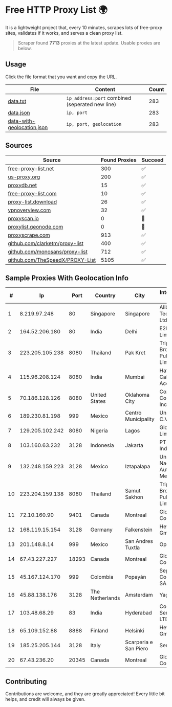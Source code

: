 
# Free HTTP Proxy List 🌍

It is a lightweight project that, every 10 minutes, scrapes lots of free-proxy sites, validates if it works, and serves a clean proxy list.


> Scraper found **7713** proxies at the latest update. Usable proxies are below.

## Usage

Click the file format that you want and copy the URL.


|File|Content|Count|
|----|-------|-----|
|[data.txt](https://raw.githubusercontent.com/themiralay/Proxy-List-World/master/data.txt)|`ip_address:port` combined (seperated new line)|283|
|[data.json](https://raw.githubusercontent.com/themiralay/Proxy-List-World/master/data.json)|`ip, port`|283|
|[data-with-geolocation.json](https://raw.githubusercontent.com/themiralay/Proxy-List-World/master/data-with-geolocation.json)|`ip, port, geolocation`|283|

## Sources

|Source|Found Proxies|Succeed|
|------|-------------|-------|
|[free-proxy-list.net](https://free-proxy-list.net)|300|✅|
|[us-proxy.org](https://www.us-proxy.org)|200|✅|
|[proxydb.net](http://proxydb.net)|15|✅|
|[free-proxy-list.com](https://free-proxy-list.com/?page=&port=&type%5B%5D=http&type%5B%5D=https&up_time=0&search=Search)|10|✅|
|[proxy-list.download](https://www.proxy-list.download/HTTP)|26|✅|
|[vpnoverview.com](https://vpnoverview.com/privacy/anonymous-browsing/free-proxy-servers)|32|✅|
|[proxyscan.io](https://www.proxyscan.io)|0|🚫|
|[proxylist.geonode.com](https://proxylist.geonode.com/api/proxy-list?limit=300&page=1&sort_by=lastChecked&sort_type=desc&protocols=http,https)|0|🚫|
|[proxyscrape.com](https://api.proxyscrape.com/v2/?request=displayproxies&protocol=http&timeout=10000&country=all&ssl=all&anonymity=all)|913|✅|
|[github.com/clarketm/proxy-list](https://raw.githubusercontent.com/clarketm/proxy-list/master/proxy-list-raw.txt)|400|✅|
|[github.com/monosans/proxy-list](https://raw.githubusercontent.com/monosans/proxy-list/main/proxies/http.txt)|712|✅|
|[github.com/TheSpeedX/PROXY-List](https://raw.githubusercontent.com/TheSpeedX/PROXY-List/master/http.txt)|5105|✅|


## Sample Proxies With Geolocation Info

|#|Ip|Port|Country|City|Internet Service Provider|
|-|--|----|-------|----|-------------------------|
|1|8.219.97.248|80|Singapore|Singapore|Alibaba (US) Technology Co., Ltd.|
|2|164.52.206.180|80|India|Delhi|E2E Networks Limited|
|3|223.205.105.238|8080|Thailand|Pak Kret|Triple T Broadband Public Company Limited|
|4|115.96.208.124|8080|India|Mumbai|Hathway IP over Cable Internet Access|
|5|70.186.128.126|8080|United States|Oklahoma City|Cox Communications Inc.|
|6|189.230.81.198|999|Mexico|Centro Municipality|Uninet S.A. de C.V.|
|7|129.205.102.242|8080|Nigeria|Lagos|Globacom Limited|
|8|103.160.63.232|3128|Indonesia|Jakarta|PT Herza Digital Indonesia|
|9|132.248.159.223|3128|Mexico|Iztapalapa|Universidad Nacional Autonoma de Mexico|
|10|223.204.159.138|8080|Thailand|Samut Sakhon|Triple T Broadband Public Company Limited|
|11|72.10.160.90|9401|Canada|Montreal|GloboTech Communications|
|12|168.119.15.154|3128|Germany|Falkenstein|Hetzner Online GmbH|
|13|201.148.8.14|999|Mexico|San Andres Tuxtla|Operbes|
|14|67.43.227.227|18293|Canada|Montreal|GloboTech Communications|
|15|45.167.124.170|999|Colombia|Popayán|Sepcom Comunicaciones SAS|
|16|45.88.138.176|3128|The Netherlands|Amsterdam|Yaglom Labs Ltd|
|17|103.48.68.29|83|India|Hyderabad|Country Online Services PVT LTD|
|18|65.109.152.88|8888|Finland|Helsinki|Hetzner Online GmbH|
|19|185.25.205.144|3128|Italy|Scarperia e San Piero|Servereasy Italy|
|20|67.43.236.20|20345|Canada|Montreal|GloboTech Communications|



## Contributing

Contributions are welcome, and they are greatly appreciated! Every
little bit helps, and credit will always be given.

